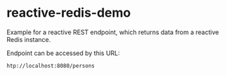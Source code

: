 # reactive-redis-demo

Example for a reactive REST endpoint, which returns data from a reactive Redis instance.

Endpoint can be accessed by this URL:

```
htp://localhost:8080/persons
```

